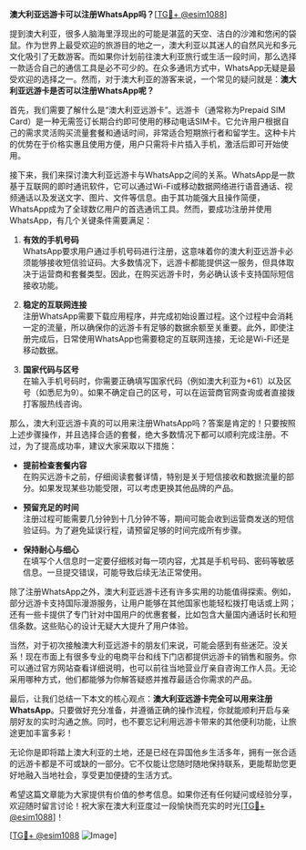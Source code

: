 **澳大利亚远游卡可以注册WhatsApp吗？**[[TG💪+ @esim1088](https://t.me/s/esim1088)]

提到澳大利亚，很多人脑海里浮现出的可能是湛蓝的天空、洁白的沙滩和悠闲的袋鼠。作为世界上最受欢迎的旅游目的地之一，澳大利亚以其迷人的自然风光和多元文化吸引了无数游客。而如果你计划前往澳大利亚旅行或生活一段时间，那么选择一款适合自己的通信工具是必不可少的。在众多通讯方式中，WhatsApp无疑是最受欢迎的选择之一。然而，对于澳大利亚的游客来说，一个常见的疑问就是：**澳大利亚远游卡是否可以注册WhatsApp呢？**

首先，我们需要了解什么是“澳大利亚远游卡”。远游卡（通常称为Prepaid SIM Card）是一种无需签订长期合约即可使用的移动电话SIM卡。它允许用户根据自己的需求灵活购买流量套餐和通话时间，非常适合短期旅行者和留学生。这种卡片的优势在于价格实惠且使用方便，用户只需将卡片插入手机，激活后即可开始使用。

接下来，我们来探讨澳大利亚远游卡与WhatsApp之间的关系。WhatsApp是一款基于互联网的即时通讯软件，它可以通过Wi-Fi或移动数据网络进行语音通话、视频通话以及发送文字、图片、文件等信息。由于其功能强大且操作简便，WhatsApp成为了全球数亿用户的首选通讯工具。然而，要成功注册并使用WhatsApp，有几个关键条件需要满足：

1. **有效的手机号码**  
   WhatsApp要求用户通过手机号码进行注册，这意味着你的澳大利亚远游卡必须能够接收短信验证码。大多数情况下，远游卡都能提供这一服务，但具体取决于运营商和套餐类型。因此，在购买远游卡时，务必确认该卡支持国际短信接收功能。

2. **稳定的互联网连接**  
   注册WhatsApp需要下载应用程序，并完成初始设置过程。这个过程中会消耗一定的流量，所以确保你的远游卡有足够的数据余额至关重要。此外，即使注册完成后，日常使用WhatsApp也需要稳定的互联网连接，无论是Wi-Fi还是移动数据。

3. **国家代码与区号**  
   在输入手机号码时，你需要正确填写国家代码（例如澳大利亚为+61）以及区号（如悉尼为9）。如果不确定自己的区号，可以在运营商官网查询或者直接拨打客服热线咨询。

那么，澳大利亚远游卡真的可以用来注册WhatsApp吗？答案是肯定的！只要按照上述步骤操作，并且选择合适的套餐，绝大多数情况下都可以顺利完成注册。不过，为了提高成功率，建议大家采取以下措施：

- **提前检查套餐内容**  
  在购买远游卡之前，仔细阅读套餐详情，特别是关于短信接收和数据流量的部分。如果发现某些功能受限，可以考虑更换其他品牌的产品。

- **预留充足的时间**  
  注册过程可能需要几分钟到十几分钟不等，期间可能会收到运营商发送的短信验证码。为了避免延误行程，请预留足够的时间完成所有步骤。

- **保持耐心与细心**  
  在填写个人信息时一定要仔细核对每一项内容，尤其是手机号码、密码等敏感信息。一旦提交错误，可能导致后续无法正常使用。

除了注册WhatsApp之外，澳大利亚远游卡还有许多实用的功能值得探索。例如，部分远游卡支持国际漫游服务，让用户能够在其他国家也能轻松拨打电话或上网；还有一些卡提供了专门针对中国用户的优惠套餐，比如包含大量国内通话时长和短信条数。这些贴心的设计无疑大大提升了用户体验。

当然，对于初次接触澳大利亚远游卡的朋友们来说，可能会感到有些迷茫。没关系！现在市面上有很多专业的电商平台和线下门店都提供远游卡的销售和服务。你可以通过官方网站查看详细说明，也可以前往当地营业厅亲自咨询工作人员。无论采用哪种方式，他们都能够为你解答疑惑并推荐最适合你需求的产品。

最后，让我们总结一下本文的核心观点：**澳大利亚远游卡完全可以用来注册WhatsApp**。只要做好充分准备，并遵循正确的操作流程，你就能顺利开启与亲朋好友的实时沟通之旅。同时，也不要忘记利用远游卡带来的其他便利功能，让旅途更加丰富多彩！

无论你是即将踏上澳大利亚的土地，还是已经在异国他乡生活多年，拥有一张合适的远游卡都是不可或缺的一部分。它不仅能让您随时随地保持联系，更能帮助您更好地融入当地社会，享受更加便捷的生活方式。

希望这篇文章能为大家提供有价值的参考信息。如果你还有任何疑问或经验分享，欢迎随时留言讨论！祝大家在澳大利亚度过一段愉快而充实的时光[[TG💪+ @esim1088](https://t.me/s/esim1088)]！

[[TG💪+ @esim1088](https://t.me/s/esim1088) ![Image](https://i.postimg.cc/4NQfJmqS/Snipaste-2025-05-13-00-14-12.png)]